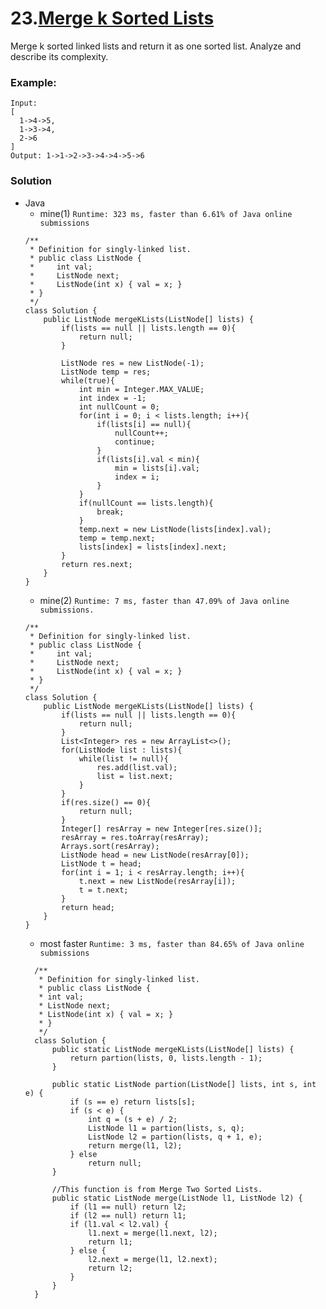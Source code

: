 # 23.[Merge k Sorted Lists](https://leetcode.com/problems/merge-k-sorted-lists/)

Merge k sorted linked lists and return it as one sorted list. Analyze and describe its complexity.

### Example:
    Input:
    [
      1->4->5,
      1->3->4,
      2->6
    ]
    Output: 1->1->2->3->4->4->5->6
    
### Solution
* Java
  * mine(1)  `Runtime: 323 ms, faster than 6.61% of Java online submissions`
  ```
  /**
   * Definition for singly-linked list.
   * public class ListNode {
   *     int val;
   *     ListNode next;
   *     ListNode(int x) { val = x; }
   * }
   */
  class Solution {
      public ListNode mergeKLists(ListNode[] lists) {
          if(lists == null || lists.length == 0){
              return null;
          }

          ListNode res = new ListNode(-1);
          ListNode temp = res;
          while(true){
              int min = Integer.MAX_VALUE;
              int index = -1;
              int nullCount = 0;
              for(int i = 0; i < lists.length; i++){
                  if(lists[i] == null){
                      nullCount++;
                      continue;
                  }
                  if(lists[i].val < min){
                      min = lists[i].val;
                      index = i;
                  }
              }
              if(nullCount == lists.length){
                  break;
              }
              temp.next = new ListNode(lists[index].val);
              temp = temp.next;
              lists[index] = lists[index].next;
          }
          return res.next;
      }
  }
  ```
  * mine(2) `Runtime: 7 ms, faster than 47.09% of Java online submissions.`
  ```
  /**
   * Definition for singly-linked list.
   * public class ListNode {
   *     int val;
   *     ListNode next;
   *     ListNode(int x) { val = x; }
   * }
   */
  class Solution {
      public ListNode mergeKLists(ListNode[] lists) {
          if(lists == null || lists.length == 0){
              return null;
          }
          List<Integer> res = new ArrayList<>();
          for(ListNode list : lists){
              while(list != null){
                  res.add(list.val);
                  list = list.next;
              }
          }
          if(res.size() == 0){
              return null;
          }
          Integer[] resArray = new Integer[res.size()];
          resArray = res.toArray(resArray);
          Arrays.sort(resArray);
          ListNode head = new ListNode(resArray[0]);
          ListNode t = head;
          for(int i = 1; i < resArray.length; i++){
              t.next = new ListNode(resArray[i]);
              t = t.next;
          }
          return head;
      }
  }
  ```
  * most faster `Runtime: 3 ms, faster than 84.65% of Java online submissions`
  ```
    /**
     * Definition for singly-linked list.
     * public class ListNode {
     * int val;
     * ListNode next;
     * ListNode(int x) { val = x; }
     * }
     */
    class Solution {
        public static ListNode mergeKLists(ListNode[] lists) {
            return partion(lists, 0, lists.length - 1);
        }

        public static ListNode partion(ListNode[] lists, int s, int e) {
            if (s == e) return lists[s];
            if (s < e) {
                int q = (s + e) / 2;
                ListNode l1 = partion(lists, s, q);
                ListNode l2 = partion(lists, q + 1, e);
                return merge(l1, l2);
            } else
                return null;
        }

        //This function is from Merge Two Sorted Lists.
        public static ListNode merge(ListNode l1, ListNode l2) {
            if (l1 == null) return l2;
            if (l2 == null) return l1;
            if (l1.val < l2.val) {
                l1.next = merge(l1.next, l2);
                return l1;
            } else {
                l2.next = merge(l1, l2.next);
                return l2;
            }
        }
    }
  ```
